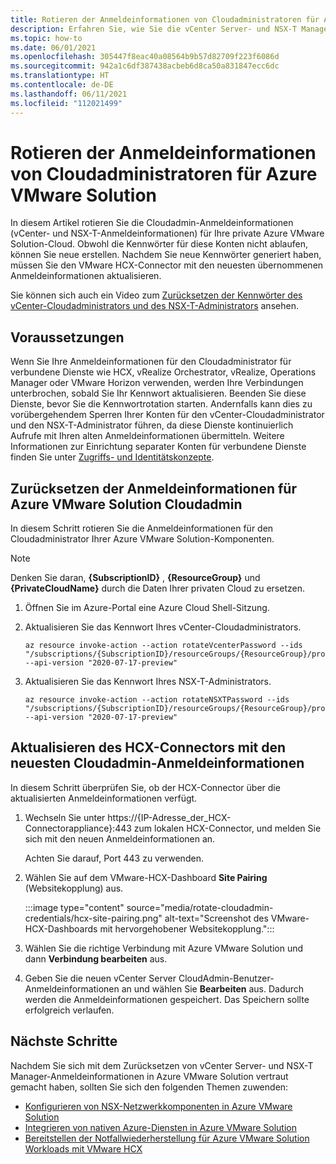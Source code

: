 ```yaml
---
title: Rotieren der Anmeldeinformationen von Cloudadministratoren für Azure VMware Solution
description: Erfahren Sie, wie Sie die vCenter Server- und NSX-T Manager-Anmeldeinformationen für Ihre private Cloud in Azure VMware Solution rotieren.
ms.topic: how-to
ms.date: 06/01/2021
ms.openlocfilehash: 305447f8eac40a08564b9b57d82709f223f6086d
ms.sourcegitcommit: 942a1c6df387438acbeb6d8ca50a831847ecc6dc
ms.translationtype: HT
ms.contentlocale: de-DE
ms.lasthandoff: 06/11/2021
ms.locfileid: "112021499"
---
```

# <a name="rotate-the-cloudadmin-credentials-for-azure-vmware-solution"></a>Rotieren der Anmeldeinformationen von Cloudadministratoren für Azure VMware Solution

In diesem Artikel rotieren Sie die Cloudadmin-Anmeldeinformationen (vCenter- und NSX-T-Anmeldeinformationen) für Ihre private Azure VMware Solution-Cloud.  Obwohl die Kennwörter für diese Konten nicht ablaufen, können Sie neue erstellen. Nachdem Sie neue Kennwörter generiert haben, müssen Sie den VMware HCX-Connector mit den neuesten übernommenen Anmeldeinformationen aktualisieren.

Sie können sich auch ein Video zum [Zurücksetzen der Kennwörter des vCenter-Cloudadministrators und des NSX-T-Administrators](https://youtu.be/cK1qY3knj88) ansehen. 

## <a name="prerequisites"></a>Voraussetzungen

Wenn Sie Ihre Anmeldeinformationen für den Cloudadministrator für verbundene Dienste wie HCX, vRealize Orchestrator, vRealize, Operations Manager oder VMware Horizon verwenden, werden Ihre Verbindungen unterbrochen, sobald Sie Ihr Kennwort aktualisieren.  Beenden Sie diese Dienste, bevor Sie die Kennwortrotation starten. Andernfalls kann dies zu vorübergehendem Sperren Ihrer Konten für den vCenter-Cloudadministrator und den NSX-T-Administrator führen, da diese Dienste kontinuierlich Aufrufe mit Ihren alten Anmeldeinformationen übermitteln.  Weitere Informationen zur Einrichtung separater Konten für verbundene Dienste finden Sie unter [Zugriffs- und Identitätskonzepte](./concepts-identity.md).

## <a name="reset-your-azure-vmware-solution-cloudadmin-credentials"></a>Zurücksetzen der Anmeldeinformationen für Azure VMware Solution Cloudadmin

In diesem Schritt rotieren Sie die Anmeldeinformationen für den Cloudadministrator Ihrer Azure VMware Solution-Komponenten. 

>[!NOTE]
>Denken Sie daran, **{SubscriptionID}** , **{ResourceGroup}** und **{PrivateCloudName}** durch die Daten Ihrer privaten Cloud zu ersetzen.

1. Öffnen Sie im Azure-Portal eine Azure Cloud Shell-Sitzung.

2. Aktualisieren Sie das Kennwort Ihres vCenter-Cloudadministrators.  

   ```azurecli-interactive
   az resource invoke-action --action rotateVcenterPassword --ids "/subscriptions/{SubscriptionID}/resourceGroups/{ResourceGroup}/providers/Microsoft.AVS/privateClouds/{PrivateCloudName}" --api-version "2020-07-17-preview"
   ```
          
3. Aktualisieren Sie das Kennwort Ihres NSX-T-Administrators. 

   ```azurecli-interactive
   az resource invoke-action --action rotateNSXTPassword --ids "/subscriptions/{SubscriptionID}/resourceGroups/{ResourceGroup}/providers/Microsoft.AVS/privateClouds/{PrivateCloudName}" --api-version "2020-07-17-preview"
   ```

## <a name="update-hcx-connector-with-the-latest-cloudadmin-credentials"></a>Aktualisieren des HCX-Connectors mit den neuesten Cloudadmin-Anmeldeinformationen

In diesem Schritt überprüfen Sie, ob der HCX-Connector über die aktualisierten Anmeldeinformationen verfügt.

1. Wechseln Sie unter https://{IP-Adresse_der_HCX-Connectorappliance}:443 zum lokalen HCX-Connector, und melden Sie sich mit den neuen Anmeldeinformationen an.

   Achten Sie darauf, Port 443 zu verwenden. 

2. Wählen Sie auf dem VMware-HCX-Dashboard **Site Pairing** (Websitekopplung) aus.
    
   :::image type="content" source="media/rotate-cloudadmin-credentials/hcx-site-pairing.png" alt-text="Screenshot des VMware-HCX-Dashboards mit hervorgehobener Websitekopplung.":::
 
3. Wählen Sie die richtige Verbindung mit Azure VMware Solution und dann **Verbindung bearbeiten** aus.
 
4. Geben Sie die neuen vCenter Server CloudAdmin-Benutzer-Anmeldeinformationen an und wählen Sie **Bearbeiten** aus. Dadurch werden die Anmeldeinformationen gespeichert. Das Speichern sollte erfolgreich verlaufen.

## <a name="next-steps"></a>Nächste Schritte

Nachdem Sie sich mit dem Zurücksetzen von vCenter Server- und NSX-T Manager-Anmeldeinformationen in Azure VMware Solution vertraut gemacht haben, sollten Sie sich den folgenden Themen zuwenden:

- [Konfigurieren von NSX-Netzwerkkomponenten in Azure VMware Solution](configure-nsx-network-components-azure-portal.md)
- [Integrieren von nativen Azure-Diensten in Azure VMware Solution](integrate-azure-native-services.md)
- [Bereitstellen der Notfallwiederherstellung für Azure VMware Solution Workloads mit VMware HCX](deploy-disaster-recovery-using-vmware-hcx.md)
